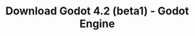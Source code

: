 ---
# Generated by /tools/generators/src/download_archive_generator !!! do not edit by hand !!!
title: 'Download Godot 4.2 (beta1) - Godot Engine'
type: 'download/archive'
name: '4.2'
flavor: 'beta1'
release_date: '2023-10-12T03:00:00-00:00'
release_notes: 'article/dev-snapshot-godot-4-2-beta-1/'
primaryPlatforms:
  - 'android.apk'
  - 'linux.64'
  - 'macos.universal'
  - 'windows.64'
  - 'web'
  - 'templates'
links:
  android.apk:
    name: 'android.apk'
    title: 'Android'
    caption: 'Universal APK (ARM64 + ARMv7 + x86_64 + x86)'
    tags:
      - 'APK download'
      - 'ARM64/v7'
      - 'x86 (64 & 32 bit)'
    hosts:
      github_builds:
        regular: 'https://github.com/godotengine/godot-builds/releases/download/4.2-beta1/Godot_v4.2-beta1_android_editor.apk'
        mono: '#'
      github:
        regular: 'https://github.com/godotengine/godot/releases/download/4.2-beta1/Godot_v4.2-beta1_android_editor.apk'
        mono: '#'
  linux.64:
    name: 'linux.64'
    title: 'Linux'
    caption: 'Standard (x86_64)'
    tags:
      - '64 bit'
    hosts:
      github_builds:
        regular: 'https://github.com/godotengine/godot-builds/releases/download/4.2-beta1/Godot_v4.2-beta1_linux.x86_64.zip'
        mono: 'https://github.com/godotengine/godot-builds/releases/download/4.2-beta1/Godot_v4.2-beta1_mono_linux_x86_64.zip'
      github:
        regular: 'https://github.com/godotengine/godot/releases/download/4.2-beta1/Godot_v4.2-beta1_linux.x86_64.zip'
        mono: 'https://github.com/godotengine/godot/releases/download/4.2-beta1/Godot_v4.2-beta1_mono_linux_x86_64.zip'
  macos.universal:
    name: 'macos.universal'
    title: 'macOS'
    caption: 'Universal (x86_64 + Apple Silicon)'
    tags:
      - 'Intel/Apple Silicon'
      - '64 bit'
    hosts:
      github_builds:
        regular: 'https://github.com/godotengine/godot-builds/releases/download/4.2-beta1/Godot_v4.2-beta1_macos.universal.zip'
        mono: 'https://github.com/godotengine/godot-builds/releases/download/4.2-beta1/Godot_v4.2-beta1_mono_macos.universal.zip'
      github:
        regular: 'https://github.com/godotengine/godot/releases/download/4.2-beta1/Godot_v4.2-beta1_macos.universal.zip'
        mono: 'https://github.com/godotengine/godot/releases/download/4.2-beta1/Godot_v4.2-beta1_mono_macos.universal.zip'
  windows.64:
    name: 'windows.64'
    title: 'Windows'
    caption: 'Standard (x86_64)'
    tags:
      - '64 bit'
    hosts:
      github_builds:
        regular: 'https://github.com/godotengine/godot-builds/releases/download/4.2-beta1/Godot_v4.2-beta1_win64.exe.zip'
        mono: 'https://github.com/godotengine/godot-builds/releases/download/4.2-beta1/Godot_v4.2-beta1_mono_win64.zip'
      github:
        regular: 'https://github.com/godotengine/godot/releases/download/4.2-beta1/Godot_v4.2-beta1_win64.exe.zip'
        mono: 'https://github.com/godotengine/godot/releases/download/4.2-beta1/Godot_v4.2-beta1_mono_win64.zip'
  web:
    name: 'web'
    title: 'Web editor'
    caption: ''
    tags:
      - 'Self-hosted'
      - 'Cross-platform'
    hosts:
      github_builds:
        regular: 'https://github.com/godotengine/godot-builds/releases/download/4.2-beta1/Godot_v4.2-beta1_web_editor.zip'
        mono: '#'
      github:
        regular: 'https://github.com/godotengine/godot/releases/download/4.2-beta1/Godot_v4.2-beta1_web_editor.zip'
        mono: '#'
  linux.arm64:
    name: 'linux.arm64'
    title: 'Linux'
    caption: 'Standard (ARM64)'
    tags:
      - 'ARM64'
      - '64 bit'
    hosts:
      github_builds:
        regular: 'https://github.com/godotengine/godot-builds/releases/download/4.2-beta1/Godot_v4.2-beta1_linux.arm64.zip'
        mono: 'https://github.com/godotengine/godot-builds/releases/download/4.2-beta1/Godot_v4.2-beta1_mono_linux_arm64.zip'
      github:
        regular: 'https://github.com/godotengine/godot/releases/download/4.2-beta1/Godot_v4.2-beta1_linux.arm64.zip'
        mono: 'https://github.com/godotengine/godot/releases/download/4.2-beta1/Godot_v4.2-beta1_mono_linux_arm64.zip'
  linux.32:
    name: 'linux.32'
    title: 'Linux'
    caption: 'Standard (x86)'
    tags:
      - '32 bit'
    hosts:
      github_builds:
        regular: 'https://github.com/godotengine/godot-builds/releases/download/4.2-beta1/Godot_v4.2-beta1_linux.x86_32.zip'
        mono: 'https://github.com/godotengine/godot-builds/releases/download/4.2-beta1/Godot_v4.2-beta1_mono_linux_x86_32.zip'
      github:
        regular: 'https://github.com/godotengine/godot/releases/download/4.2-beta1/Godot_v4.2-beta1_linux.x86_32.zip'
        mono: 'https://github.com/godotengine/godot/releases/download/4.2-beta1/Godot_v4.2-beta1_mono_linux_x86_32.zip'
  linux.arm32:
    name: 'linux.arm32'
    title: 'Linux'
    caption: 'Standard (ARM32)'
    tags:
      - 'ARM32'
      - '32 bit'
    hosts:
      github_builds:
        regular: 'https://github.com/godotengine/godot-builds/releases/download/4.2-beta1/Godot_v4.2-beta1_linux.arm32.zip'
        mono: 'https://github.com/godotengine/godot-builds/releases/download/4.2-beta1/Godot_v4.2-beta1_mono_linux_arm32.zip'
      github:
        regular: 'https://github.com/godotengine/godot/releases/download/4.2-beta1/Godot_v4.2-beta1_linux.arm32.zip'
        mono: 'https://github.com/godotengine/godot/releases/download/4.2-beta1/Godot_v4.2-beta1_mono_linux_arm32.zip'
  windows.32:
    name: 'windows.32'
    title: 'Windows'
    caption: 'Standard (x86)'
    tags:
      - '32 bit'
    hosts:
      github_builds:
        regular: 'https://github.com/godotengine/godot-builds/releases/download/4.2-beta1/Godot_v4.2-beta1_win32.exe.zip'
        mono: 'https://github.com/godotengine/godot-builds/releases/download/4.2-beta1/Godot_v4.2-beta1_mono_win32.zip'
      github:
        regular: 'https://github.com/godotengine/godot/releases/download/4.2-beta1/Godot_v4.2-beta1_win32.exe.zip'
        mono: 'https://github.com/godotengine/godot/releases/download/4.2-beta1/Godot_v4.2-beta1_mono_win32.zip'
  aar_library:
    name: 'aar_library'
    title: 'AAR library'
    caption: ''
    tags:
      - 'Android plugins'
      - 'Java'
      - 'Kotlin'
    hosts:
      github_builds:
        regular: 'https://github.com/godotengine/godot-builds/releases/download/4.2-beta1/godot-lib.4.2.beta1.template_release.aar'
        mono: '#'
      github:
        regular: 'https://github.com/godotengine/godot/releases/download/4.2-beta1/godot-lib.4.2.beta1.template_release.aar'
        mono: '#'
  templates:
    name: 'templates'
    title: 'Export templates'
    caption: ''
    tags:
      - 'Used to export your games to all supported platforms'
    hosts:
      github_builds:
        regular: 'https://github.com/godotengine/godot-builds/releases/download/4.2-beta1/Godot_v4.2-beta1_export_templates.tpz'
        mono: 'https://github.com/godotengine/godot-builds/releases/download/4.2-beta1/Godot_v4.2-beta1_mono_export_templates.tpz'
      github:
        regular: 'https://github.com/godotengine/godot/releases/download/4.2-beta1/Godot_v4.2-beta1_export_templates.tpz'
        mono: 'https://github.com/godotengine/godot/releases/download/4.2-beta1/Godot_v4.2-beta1_mono_export_templates.tpz'
---